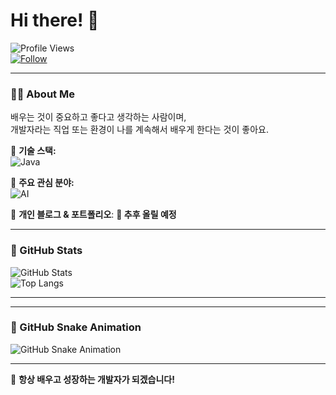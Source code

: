 # Hi there! 👋  

![Profile Views](https://komarev.com/ghpvc/?username=SINHEESEOP&color=brightgreen)  
[![Follow](https://img.shields.io/github/followers/SINHEESEOP?style=social)](https://github.com/SINHEESEOP)  

---

### **👨‍💻 About Me**
배우는 것이 중요하고 좋다고 생각하는 사람이며,  
개발자라는 직업 또는 환경이 나를 계속해서 배우게 한다는 것이 좋아요.  

🔹 **기술 스택:**  
![Java](https://img.shields.io/badge/-Java-007396?style=flat&logo=java&logoColor=white)  

🔹 **주요 관심 분야:**  
![AI](https://img.shields.io/badge/-AI-FF6F00?style=flat&logo=artstation&logoColor=white)  

🔹 **개인 블로그 & 포트폴리오**: **📌 추후 올릴 예정**  

---

### **📌 GitHub Stats**
![GitHub Stats](https://github-readme-stats.vercel.app/api?username=SINHEESEOP&show_icons=true&theme=tokyonight)  
![Top Langs](https://github-readme-stats.vercel.app/api/top-langs/?username=SINHEESEOP&layout=compact&theme=tokyonight)  

---

---

### **🐍 GitHub Snake Animation**
![GitHub Snake Animation](https://github.com/SINHEESEOP/SINHEESEOP/blob/output/github-snake.svg)  

---

🚀 **항상 배우고 성장하는 개발자가 되겠습니다!**  
